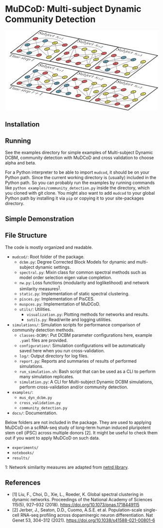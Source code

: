 # MuDCoD: Multi-subject Dynamic Community Detection
 
![Alt text](docs/toy-ms-dyn-nw.png?raw=true "Multi-subject Dynamic Networks") 

## Installation

## Running
See the examples directory for simple examples of Multi-subject Dynamic DCBM,
community detection with MuDCoD and cross validation to choose alpha and beta.

For a Python interpreter to be able to import `mudcod`, it should be on your
Python path. Since the current working directory is (usually) included in the
Python path. So you can probably run the examples by running commands like
`python examples/community_detection.py` inside the directory, which you cloned
with git clone. You might also want to add `mudcod` to your global Python path
by installing it via `pip` or copying it to your site-packages directory.

## Simple Demonstration

## File Structure
The code is mostly organized and readable.

* `mudcod/`: Root folder of the package.
  * `dcbm.py`: Degree Corrected Block Models for dynamic and multi-subject dynamic settings.
  * `spectral.py`: Mixin class for common spectral methods such as model order selection eigen value completion.
  * `nw.py`: Loss functions (modularity and loglikelihood) and network similarity measures<sup>[1](#myfootnote1)</sup>.
  * `static.py`: Implementation of static spectral clustering.
  * `pisces.py`: Implementation of PisCES.
  * `muspces.py`: Implementation of MuDCoD.
  * `utils/`: Utilities.
    * `visualization.py`: Plotting methods for networks and results.
    * `sutils.py`: Read/write and logging utilities.
* `simulations/`: Simulation scripts for performance comparison of community detection methods.
  * `classes-DCBM/`: Put DCBM parameter configurations here, example `.yaml` files are provided.
  * `configuration/`: Simulation configurations will be automatically saved here when you run cross-validation.
  * `log/`: Output directory for log files.
  * `report.py`: Reports and summaries of results of performed simulations.
  * `run_simulation.sh`: Bash script that can be used as a CLI to perform many simulation replicates.
  * `simulation.py`: A CLI for Multi-subject Dynamic DCBM simulations, perform cross-validation and/or community detection.
* `examples/`:
  * `mus_dyn_dcbm.py`
  * `cross_validation.py`
  * `community_detection.py`
* `docs/`: Documentation.

Below folders are not included in the package.
They are used to applying MuDCoD on a scRNA-seq study of long-term human induced pluripotent stem cell (iPSC) across multiple donors [2].
It might be useful to check them out if you want to apply MuDCoD on such data.
* `experiments/`
* `notebooks/`
* `results/`

<a name="myfootnote1">1</a>: Network similarity measures are adapted from [netrd library](https://github.com/netsiphd/netrd).

## References
* [1] Liu, F., Choi, D., Xie, L., Roeder, K. Global spectral clustering in dynamic networks. Proceedings of the National Academy of Sciences 115(5), 927–932 (2018). https://doi.org/10.1073/pnas.1718449115
* [2] Jerber, J., Seaton, D.D., Cuomo, A.S.E. et al. Population-scale single-cell RNA-seq profiling across dopaminergic neuron differentiation. Nat Genet 53, 304–312 (2021). https://doi.org/10.1038/s41588-021-00801-6
